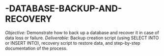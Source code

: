 # -DATABASE-BACKUP-AND-RECOVERY
*Objective:* Demonstrate how to back up a database and recover it in case of data loss or failure.  *Deliverable:* Backup creation script (using SELECT INTO or INSERT INTO), recovery script to restore data, and step-by-step documentation of the process.
